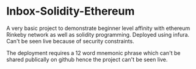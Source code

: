 # Inbox-Solidity-Ethereum
A very basic project to demonstrate beginner level affinity with ethereum Rinkeby network as well as solidity programming. Deployed using infura. Can't be seen live because of security constraints.  
  
  The deployment requires a 12 word mnemonic phrase which can't be shared publically on github hence the project can't be seen live.

